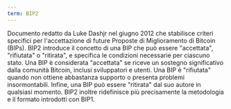 ```yaml
---
term: BIP2
---
```


Documento redatto da Luke Dashjr nel giugno 2012 che stabilisce criteri specifici per l'accettazione di future Proposte di Miglioramento di Bitcoin (BIPs). BIP2 introduce il concetto di una BIP che può essere "accettata", "rifiutata" o "ritirata", e specifica le condizioni necessarie per ciascuno stato. Una BIP è considerata "accettata" se riceve un sostegno significativo dalla comunità Bitcoin, inclusi sviluppatori e utenti. Una BIP è "rifiutata" quando non ottiene abbastanza supporto o presenta problemi insormontabili. Infine, una BIP può essere "ritirata" dal suo autore in qualsiasi momento. BIP2 inoltre ridefinisce più precisamente la metodologia e il formato introdotti con BIP1.